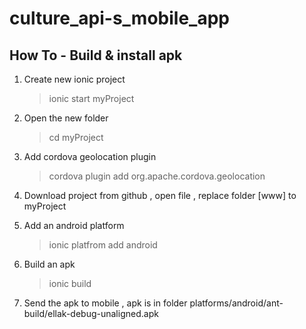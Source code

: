 culture_api-s_mobile_app
========================
How To - Build & install apk
----------------------------
1. Create new ionic project 
   > ionic start myProject

2. Open the new folder
   > cd myProject

3. Add cordova geolocation plugin
   > cordova plugin add org.apache.cordova.geolocation

4. Download project from github , open file , replace folder [www] to myProject

5. Add an android platform
   > ionic platfrom add android

6. Build an apk
   > ionic build

7. Send the apk to mobile , apk is in folder platforms/android/ant-build/ellak-debug-unaligned.apk
